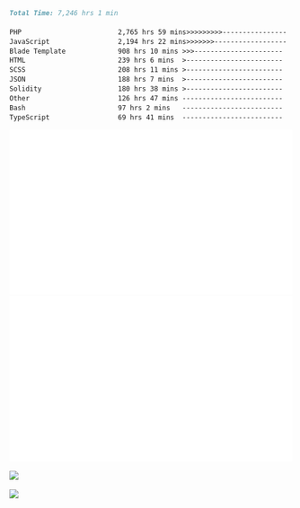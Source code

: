 <!--START_SECTION:waka-->

```markdown
Total Time: 7,246 hrs 1 min

PHP                        2,765 hrs 59 mins>>>>>>>>>----------------   37.52 %
JavaScript                 2,194 hrs 22 mins>>>>>>>------------------   29.76 %
Blade Template             908 hrs 10 mins >>>----------------------   12.32 %
HTML                       239 hrs 6 mins  >------------------------   03.24 %
SCSS                       208 hrs 11 mins >------------------------   02.82 %
JSON                       188 hrs 7 mins  >------------------------   02.55 %
Solidity                   180 hrs 38 mins >------------------------   02.45 %
Other                      126 hrs 47 mins -------------------------   01.72 %
Bash                       97 hrs 2 mins   -------------------------   01.32 %
TypeScript                 69 hrs 41 mins  -------------------------   00.95 %
```

<!--END_SECTION:waka-->

![](https://raw.githubusercontent.com/DrMaxis/github-stats-transparent/output/generated/overview.svg)
![](https://raw.githubusercontent.com/DrMaxis/github-stats-transparent/output/generated/languages.svg)

![](https://git-readme-stats-drmaxis-projects.vercel.app/api?username=drmaxis&show_icons=true&theme=outrun&count_private=true&show=reviews,discussions_started,discussions_answered,prs_merged,prs_merged_percentage&custom_title=2024%20Github%20Rank)
 
<a href="https://count.getloli.com/"><img src="https://count.getloli.com/get/@:maxis-the-alchemist?theme=rule34"></a>
<!-- https://count.getloli.com/get/@alchemist?theme=rule34 -->
<br>
